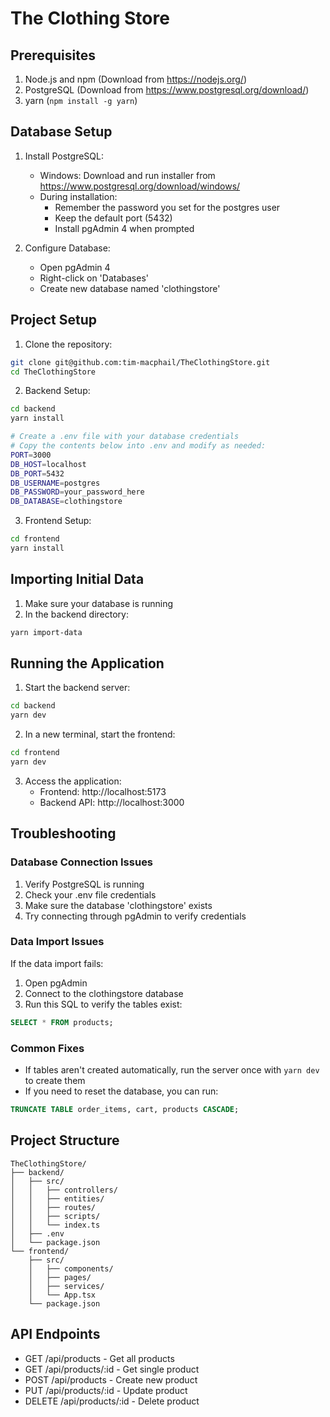 # The Clothing Store

## Prerequisites
1. Node.js and npm (Download from https://nodejs.org/)
2. PostgreSQL (Download from https://www.postgresql.org/download/)
3. yarn (`npm install -g yarn`)

## Database Setup
1. Install PostgreSQL:
   - Windows: Download and run installer from https://www.postgresql.org/download/windows/
   - During installation:
     - Remember the password you set for the postgres user
     - Keep the default port (5432)
     - Install pgAdmin 4 when prompted

2. Configure Database:
   - Open pgAdmin 4
   - Right-click on 'Databases'
   - Create new database named 'clothingstore'

## Project Setup

1. Clone the repository:
```bash
git clone git@github.com:tim-macphail/TheClothingStore.git
cd TheClothingStore
```

2. Backend Setup:
```bash
cd backend
yarn install

# Create a .env file with your database credentials
# Copy the contents below into .env and modify as needed:
PORT=3000
DB_HOST=localhost
DB_PORT=5432
DB_USERNAME=postgres
DB_PASSWORD=your_password_here
DB_DATABASE=clothingstore
```

3. Frontend Setup:
```bash
cd frontend
yarn install
```

## Importing Initial Data

1. Make sure your database is running
2. In the backend directory:
```bash
yarn import-data
```

## Running the Application

1. Start the backend server:
```bash
cd backend
yarn dev
```

2. In a new terminal, start the frontend:
```bash
cd frontend
yarn dev
```

3. Access the application:
   - Frontend: http://localhost:5173
   - Backend API: http://localhost:3000

## Troubleshooting

### Database Connection Issues
1. Verify PostgreSQL is running
2. Check your .env file credentials
3. Make sure the database 'clothingstore' exists
4. Try connecting through pgAdmin to verify credentials

### Data Import Issues
If the data import fails:
1. Open pgAdmin
2. Connect to the clothingstore database
3. Run this SQL to verify the tables exist:
```sql
SELECT * FROM products;
```

### Common Fixes
- If tables aren't created automatically, run the server once with `yarn dev` to create them
- If you need to reset the database, you can run:
```sql
TRUNCATE TABLE order_items, cart, products CASCADE;
```

## Project Structure
```
TheClothingStore/
├── backend/
│   ├── src/
│   │   ├── controllers/
│   │   ├── entities/
│   │   ├── routes/
│   │   ├── scripts/
│   │   └── index.ts
│   ├── .env
│   └── package.json
└── frontend/
    ├── src/
    │   ├── components/
    │   ├── pages/
    │   ├── services/
    │   └── App.tsx
    └── package.json
```

## API Endpoints
- GET /api/products - Get all products
- GET /api/products/:id - Get single product
- POST /api/products - Create new product
- PUT /api/products/:id - Update product
- DELETE /api/products/:id - Delete product
